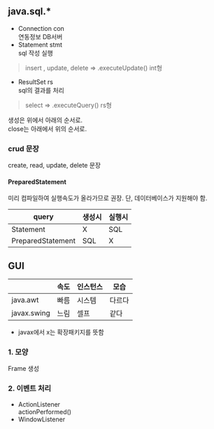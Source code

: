 ## java.sql.*
+ Connection con    
연동정보 DB서버
+ Statement stmt        
sql 작성 실행
>insert , update, delete => .executeUpdate() int형
+ ResultSet rs      
sql의 결과를 처리
>select => .executeQuery() rs형

생성은 위에서 아래의 순서로.       
close는 아래에서 위의 순서로.

### crud 문장
create, read, update, delete 문장

#### PreparedStatement
미리 컴파일하여 실행속도가 올라가므로 권장. 단, 데이터베이스가 지원해야 함.

|query|생성시|실행시|
|-|-|-|
|Statement|X|SQL|
|PreparedStatement|SQL|X|

## GUI
||속도|인스턴스|모습|
|-|-|-|-|
|java.awt|빠름|시스템|다르다|
|javax.swing|느림|셀프|같다|
* javax에서 x는 확장패키지를 뜻함

### 1. 모양
Frame 생성

### 2. 이벤트 처리
* ActionListener  
actionPerformed()
* WindowListener

